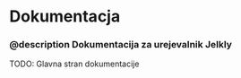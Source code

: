 # Dokumentacja

### @description Dokumentacija za urejevalnik Jelkly

TODO: Glavna stran dokumentacije
